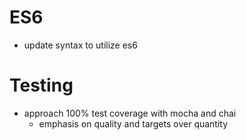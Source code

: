 # ES6

* update syntax to utilize es6

# Testing

* approach 100% test coverage with mocha and chai
    * emphasis on quality and targets over quantity
